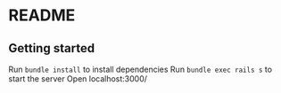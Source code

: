 # README

## Getting started

Run `bundle install` to install dependencies
Run `bundle exec rails s` to start the server
Open localhost:3000/